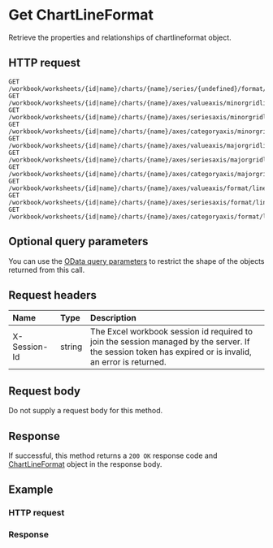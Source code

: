 # Get ChartLineFormat

Retrieve the properties and relationships of chartlineformat object.
## HTTP request
```http
GET /workbook/worksheets/{id|name}/charts/{name}/series/{undefined}/format/line
GET /workbook/worksheets/{id|name}/charts/{name}/axes/valueaxis/minorgridlines/format/line
GET /workbook/worksheets/{id|name}/charts/{name}/axes/seriesaxis/minorgridlines/format/line
GET /workbook/worksheets/{id|name}/charts/{name}/axes/categoryaxis/minorgridlines/format/line
GET /workbook/worksheets/{id|name}/charts/{name}/axes/valueaxis/majorgridlines/format/line
GET /workbook/worksheets/{id|name}/charts/{name}/axes/seriesaxis/majorgridlines/format/line
GET /workbook/worksheets/{id|name}/charts/{name}/axes/categoryaxis/majorgridlines/format/line
GET /workbook/worksheets/{id|name}/charts/{name}/axes/valueaxis/format/line
GET /workbook/worksheets/{id|name}/charts/{name}/axes/seriesaxis/format/line
GET /workbook/worksheets/{id|name}/charts/{name}/axes/categoryaxis/format/line
```

## Optional query parameters
You can use the [OData query parameters](odata-optional-query-parameters.md) to restrict the shape of the objects returned from this call.
## Request headers
| Name       | Type | Description|
|:-----------|:------|:----------|
| X-Session-Id   | string  | The Excel workbook session id required to join the session managed by the server. If the session token has expired or is invalid, an error is returned.|

## Request body
Do not supply a request body for this method.
## Response
If successful, this method returns a `200 OK` response code and [ChartLineFormat](../resources/chartlineformat.md) object in the response body.
## Example
### HTTP request
### Response
